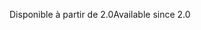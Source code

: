 <span data-ttu-id="4ec2e-101">Disponible à partir de 2.0</span><span class="sxs-lookup"><span data-stu-id="4ec2e-101">Available since 2.0</span></span>
